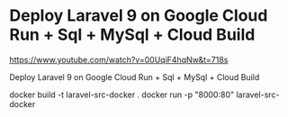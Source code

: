 # Deploy Laravel 9 on Google Cloud Run + Sql + MySql + Cloud Build

https://www.youtube.com/watch?v=00UqiF4hqNw&t=718s

Deploy Laravel 9 on Google Cloud Run + Sql + MySql + Cloud Build


docker build -t laravel-src-docker . 
docker run -p "8000:80" laravel-src-docker
